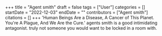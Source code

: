 +++
title = "Agent smith"
draft = false
tags = ["User"]
categories = []
startDate = "2022-12-03"
endDate = ""
contributors = ["Agent smith"]
citations = []
+++
'Human Beings Are a Disease, A Cancer of This Planet. You're A Plague, And We Are the Cure.'
agents smith is a good intimidating antagonist. truly not someone you would want to be locked in a room with.
